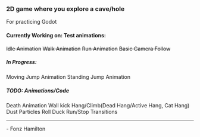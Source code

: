 ### 2D game where you explore a cave/hole

For practicing Godot

#### Currently Working on: Test animations:


~~Idle Animation~~
~~Walk Animation~~
~~Run Animation~~
~~Basic Camera Follow~~


##### In Progress:


Moving Jump Animation
Standing Jump Animation


##### TODO: Animations/Code


Death Animation
Wall kick
Hang/Climb(Dead Hang/Active Hang, Cat Hang)
Dust Particles
Roll
Duck
Run/Stop Transitions


---

\- Fonz Hamilton
